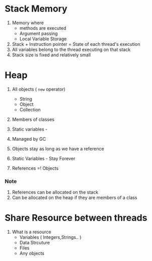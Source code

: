 # Stack Memory

1. Memory where 
    - methods are executed
    - Argument passing
    - Local Variable Storage
1. Stack + Instruction pointer = State of each thread's execution
1. All variables belong to the thread executing on that stack
1. Stack size is fixed and relatively small


# Heap

1. All objects ( `new` operator)
    - String
    - Object
    - Collection

1. Members of classes
1. Static variables - 
1. Managed by GC
1. Objects stay as long as we have a reference
1. Static Variables - Stay Forever
1. References =! Objects

### Note 

1. References can be allocated on the stack
1. Can be allocated on the heap if they are members of a class

# Share Resource between threads

1. What is a resource
    - Variables ( Integers,Strings.. )
    - Data Strcuture
    - Files
    - Any objects

